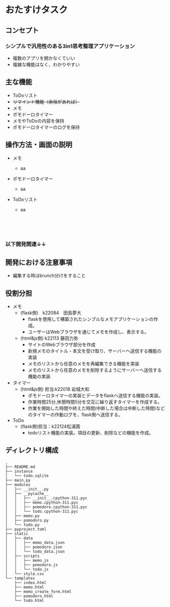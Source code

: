 # おたすけタスク

## コンセプト
### シンプルで汎用性のある3in1思考整理アプリケーション
- 複数のアプリを開かなくていい
- 複雑な機能はなく、わかりやすい

## 主な機能
- ToDoリスト
- ~~リマインド機能（余裕があれば）~~
- メモ
- ポモドーロタイマー
- メモやToDoの内容を保持
- ポモドーロタイマーのログを保持

## 操作方法・画面の説明
- メモ
  - aa

- ポモドーロタイマー
  - aa

- ToDoリスト
  - aa

<br>
<br>
<br>

### 以下開発関連↓↓

## 開発における注意事項
- 編集する時はbrunch分けをすること

## 役割分担
- メモ
  - (flask側)　k22084　田島夢大
    - flaskを使用して構築されたシンプルなメモアプリケーションの作成。
    - ユーザーはWebブラウザを通じてメモを作成し、表示する。
  - (html&js側) k22113 藤田力弥
    - サイトのWebブラウザ部分を作成
    - 新規メモのタイトル・本文を受け取り、サーバーへ送信する機能の実装
    - メモのリストから任意のメモを再編集できる機能を実装
    - メモのリストから任意のメモを削除するようにサーバーへ送信する機能の実装
- タイマー
  - (html&js側) 担当:k22018 岩城大和 
      - ポモドーロタイマーの実装とデータをflaskへ送信する機能の実装。
      - 作業時間25分,休憩時間5分を交互に繰り返すタイマーを作成する。
      - 作業を開始した時間や終えた時間(中断した場合は中断した時間)などのタイマーの作動ログを、flask側へ送信する。
- ToDo
  - (flask側)担当：k22124松浦茜　
    - todoリスト機能の実装。項目の更新、削除などの機能を作成。

## ディレクトリ構成
```
.
├── README.md
├── instance
│   └── todo.sqlite
├── main.py
├── modules
│   ├── __init__.py
│   ├── __pycache__
│   │   ├── __init__.cpython-311.pyc
│   │   ├── memo.cpython-311.pyc
│   │   ├── pomodoro.cpython-311.pyc
│   │   └── todo.cpython-311.pyc
│   ├── memo.py
│   ├── pomodoro.py
│   └── todo.py
├── pyproject.toml
├── static
│   ├── data
│   │   ├── memo_data.json
│   │   ├── pomodoro.json
│   │   └── todo_data.json
│   ├── scripts
│   │   ├── memo.js
│   │   ├── pomodoro.js
│   │   └── todo.js
│   └── style.css
└── templates
    ├── index.html
    ├── memo.html
    ├── memo_create_form.html
    ├── pomodoro.html
    └── todo.html
```